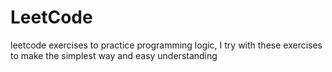 # LeetCode
leetcode exercises to practice programming logic,
I try with these exercises to make the simplest way and easy understanding
